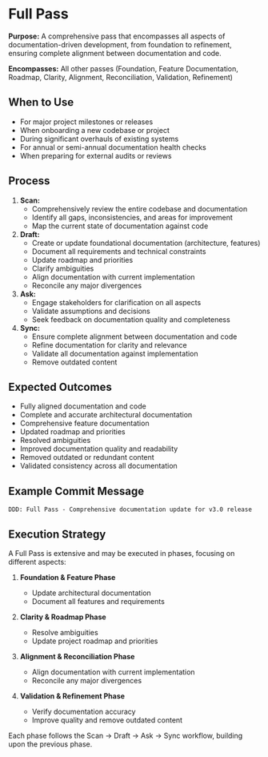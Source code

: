 # Full Pass

**Purpose:** A comprehensive pass that encompasses all aspects of documentation-driven development, from foundation to refinement, ensuring complete alignment between documentation and code.

**Encompasses:** All other passes (Foundation, Feature Documentation, Roadmap, Clarity, Alignment, Reconciliation, Validation, Refinement)

## When to Use
- For major project milestones or releases
- When onboarding a new codebase or project
- During significant overhauls of existing systems
- For annual or semi-annual documentation health checks
- When preparing for external audits or reviews

## Process
1. **Scan:** 
   - Comprehensively review the entire codebase and documentation
   - Identify all gaps, inconsistencies, and areas for improvement
   - Map the current state of documentation against code
2. **Draft:** 
   - Create or update foundational documentation (architecture, features)
   - Document all requirements and technical constraints
   - Update roadmap and priorities
   - Clarify ambiguities
   - Align documentation with current implementation
   - Reconcile any major divergences
3. **Ask:** 
   - Engage stakeholders for clarification on all aspects
   - Validate assumptions and decisions
   - Seek feedback on documentation quality and completeness
4. **Sync:** 
   - Ensure complete alignment between documentation and code
   - Refine documentation for clarity and relevance
   - Validate all documentation against implementation
   - Remove outdated content

## Expected Outcomes
- Fully aligned documentation and code
- Complete and accurate architectural documentation
- Comprehensive feature documentation
- Updated roadmap and priorities
- Resolved ambiguities
- Improved documentation quality and readability
- Removed outdated or redundant content
- Validated consistency across all documentation

## Example Commit Message
`DDD: Full Pass - Comprehensive documentation update for v3.0 release`

## Execution Strategy
A Full Pass is extensive and may be executed in phases, focusing on different aspects:

1. **Foundation & Feature Phase**
   - Update architectural documentation
   - Document all features and requirements

2. **Clarity & Roadmap Phase**
   - Resolve ambiguities
   - Update project roadmap and priorities

3. **Alignment & Reconciliation Phase**
   - Align documentation with current implementation
   - Reconcile any major divergences

4. **Validation & Refinement Phase**
   - Verify documentation accuracy
   - Improve quality and remove outdated content

Each phase follows the Scan → Draft → Ask → Sync workflow, building upon the previous phase.
